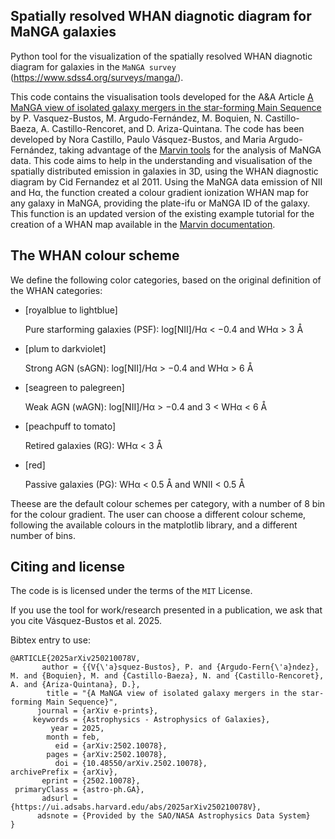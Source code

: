 Spatially resolved WHAN diagnotic diagram for MaNGA galaxies
------------------------------------------------------------

Python tool for the visualization of the spatially resolved WHAN diagnotic diagram for galaxies in the `MaNGA survey` (<https://www.sdss4.org/surveys/manga/>).

This code contains the visualisation tools developed for the A&A Article [A MaNGA view of isolated galaxy mergers in the star-forming Main Sequence](https://ui.adsabs.harvard.edu/abs/2025arXiv250210078V/abstract) by P. Vasquez-Bustos, M. Argudo-Fernández, M. Boquien, N. Castillo-Baeza, A. Castillo-Rencoret, and D. Ariza-Quintana.
The code has been developed by Nora Castillo, Paulo Vásquez-Bustos, and Maria Argudo-Fernández, taking advantage of the [Marvin tools](https://github.com/sdss/marvin) for the analysis of MaNGA data. This code aims to help in the understanding and visualisation of the spatially distributed emission in galaxies in 3D, using the WHAN diagnostic diagram by Cid Fernandez et al 2011. Using the MaNGA data emission of NII and Hα, the function created a colour gradient ionization WHAN map for any galaxy in MaNGA, providing the plate-ifu or MaNGA ID of the galaxy. This function is an updated version of the existing example tutorial for the creation of a WHAN map available in the [Marvin documentation](https://sdss-marvin.readthedocs.io/en/stable/tutorials/exercises.html). 

The WHAN colour scheme
----------------------

We define the following color categories, based on the original definition of the WHAN categories:


* [royalblue to lightblue]

  Pure starforming galaxies (PSF): log[NII]/Hα < −0.4 and WHα > 3 Å 

* [plum to darkviolet]
  
  Strong AGN (sAGN): log[NII]/Hα > −0.4 and WHα > 6 Å 

* [seagreen to palegreen]
  
  Weak AGN (wAGN): log[NII]/Hα > −0.4 and 3 < WHα < 6 Å 

* [peachpuff to tomato]
  
  Retired galaxies (RG): WHα < 3 Å 

* [red]
  
  Passive galaxies (PG): WHα < 0.5 Å and WNII < 0.5 Å 


Theese are the default colour schemes per category, with a number of 8 bin for the colour gradient. The user can choose a different colour scheme, following the available colours in the matplotlib library, and a different number of bins. 

Citing and license
----------------------

The code is is licensed under the terms of the `MIT` License. 

If you use the tool for work/research presented in a publication, we ask that you cite Vásquez-Bustos et al. 2025. 

Bibtex entry to use:

```
@ARTICLE{2025arXiv250210078V,
       author = {{V{\'a}squez-Bustos}, P. and {Argudo-Fern{\'a}ndez}, M. and {Boquien}, M. and {Castillo-Baeza}, N. and {Castillo-Rencoret}, A. and {Ariza-Quintana}, D.},
        title = "{A MaNGA view of isolated galaxy mergers in the star-forming Main Sequence}",
      journal = {arXiv e-prints},
     keywords = {Astrophysics - Astrophysics of Galaxies},
         year = 2025,
        month = feb,
          eid = {arXiv:2502.10078},
        pages = {arXiv:2502.10078},
          doi = {10.48550/arXiv.2502.10078},
archivePrefix = {arXiv},
       eprint = {2502.10078},
 primaryClass = {astro-ph.GA},
       adsurl = {https://ui.adsabs.harvard.edu/abs/2025arXiv250210078V},
      adsnote = {Provided by the SAO/NASA Astrophysics Data System}
}
```
